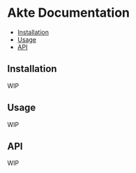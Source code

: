 # Akte Documentation

- [Installation](#installation)
- [Usage](#usage)
- [API](#api)

## Installation

WIP

## Usage

WIP

## API

WIP
